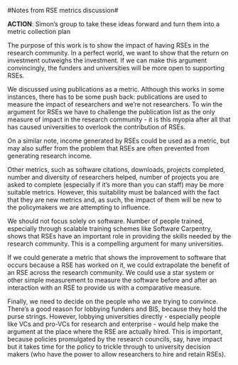 
#Notes from RSE metrics discussion#

**ACTION**: Simon’s group to take these ideas forward and turn them into a metric collection plan

The purpose of this work is to show the impact of having RSEs in the research community. In a perfect world, we want to show that the return on investment outweighs the investment. 
If we can make this argument convincingly, the funders and universities will be more open to supporting RSEs.

We discussed using publications as a metric. Although this works in some instances, there has to be some push back: publications are used to measure the impact of researchers and we’re not researchers. To win the argument for RSEs we have to challenge the publication list as the only measure of impact in the research community - it is this myopia after all that has caused universities to overlook the contribution of RSEs.

On a similar note, income generated by RSEs could be used as a metric, but may also suffer from the problem that RSEs are often prevented from generating research income.

Other metrics, such as software citations, downloads, projects completed, number and diversity of researchers helped, number of projects you are asked to complete (especially if it’s more than you can staff) may be more suitable metrics. However, this suitability must be balanced with the fact that they are new metrics and, as such, the impact of them will be new to the policymakers we are attempting to influence.

We should not focus solely on software. Number of people trained, especially through scalable training schemes like Software Carpentry, shows that RSEs have an important role in providing the skills needed by the research community. This is a compelling argument for many universities. 

If we could generate a metric that shows the improvement to software that occurs because a RSE has worked on it, we could extrapolate the benefit of an RSE across the research community. We could use a star system or other simple measurement to measure the software before and after an interaction with an RSE to provide us with a comparative measure.

Finally, we need to decide on the people who we are trying to convince. There’s a good reason for lobbying funders and BIS, because they hold the purse strings. However, lobbying universities directly - especially people like VCs and pro-VCs for research and enterprise - would help make the argument at the place where the RSE are actually hired. This is important, because policies promulgated by the research councils, say, have impact but it takes time for the policy to trickle through to university decision makers (who have the power to allow researchers to hire and retain RSEs).

